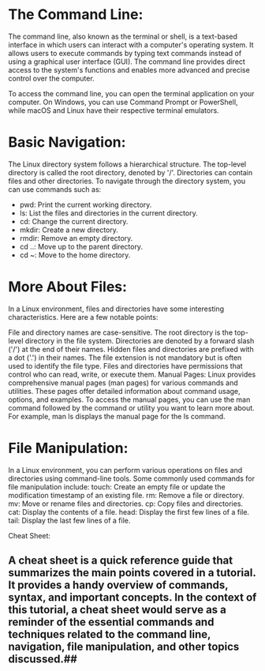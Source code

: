 # The Command Line:
The command line, also known as the terminal or shell, is a text-based interface in which users can interact with a computer's operating system. It allows users to execute commands by typing text commands instead of using a graphical user interface (GUI). The command line provides direct access to the system's functions and enables more advanced and precise control over the computer.

To access the command line, you can open the terminal application on your computer. On Windows, you can use Command Prompt or PowerShell, while macOS and Linux have their respective terminal emulators.

# Basic Navigation:
The Linux directory system follows a hierarchical structure. The top-level directory is called the root directory, denoted by '/'. Directories can contain files and other directories. To navigate through the directory system, you can use commands such as:

- pwd: Print the current working directory.
- ls: List the files and directories in the current directory.
- cd: Change the current directory.
- mkdir: Create a new directory.
- rmdir: Remove an empty directory.
- cd ..: Move up to the parent directory.
- cd ~: Move to the home directory.

# More About Files:
In a Linux environment, files and directories have some interesting characteristics. Here are a few notable points:

File and directory names are case-sensitive.
The root directory is the top-level directory in the file system.
Directories are denoted by a forward slash ('/') at the end of their names.
Hidden files and directories are prefixed with a dot ('.') in their names.
The file extension is not mandatory but is often used to identify the file type.
Files and directories have permissions that control who can read, write, or execute them.
Manual Pages:
Linux provides comprehensive manual pages (man pages) for various commands and utilities. These pages offer detailed information about command usage, options, and examples. To access the manual pages, you can use the man command followed by the command or utility you want to learn more about. For example, man ls displays the manual page for the ls command.

# File Manipulation:
In a Linux environment, you can perform various operations on files and directories using command-line tools. Some commonly used commands for file manipulation include:
touch: Create an empty file or update the modification timestamp of an existing file.
rm: Remove a file or directory.
mv: Move or rename files and directories.
cp: Copy files and directories.
cat: Display the contents of a file.
head: Display the first few lines of a file.
tail: Display the last few lines of a file.

Cheat Sheet:
## A cheat sheet is a quick reference guide that summarizes the main points covered in a tutorial. It provides a handy overview of commands, syntax, and important concepts. In the context of this tutorial, a cheat sheet would serve as a reminder of the essential commands and techniques related to the command line, navigation, file manipulation, and other topics discussed.##
